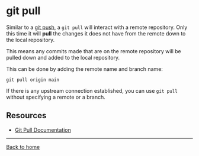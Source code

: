 # git pull

Similar to a [git push](./Push.md), a `git pull` will interact with a remote repository.
Only this time it will **pull** the changes it does not have from the remote down to the local repository.

This means any commits made that are on the remote repository will be pulled down and added to the local repository.

This can be done by adding the remote name and branch name:

```
git pull origin main
```

If there is any upstream connection established, you can use `git pull` without specifying a remote or a branch.

## Resources

 - [Git Pull Documentation](https://git-scm.com/docs/git-pull)

---

[Back to home](../README.md)